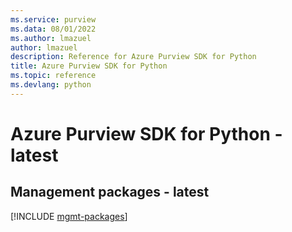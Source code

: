 ```yaml
---
ms.service: purview
ms.data: 08/01/2022
ms.author: lmazuel
author: lmazuel
description: Reference for Azure Purview SDK for Python
title: Azure Purview SDK for Python
ms.topic: reference
ms.devlang: python
---
```

# Azure Purview SDK for Python - latest

## Management packages - latest
[!INCLUDE [mgmt-packages](purview-mgmt-index.md)]
